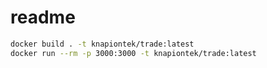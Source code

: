 # readme

```bash
docker build . -t knapiontek/trade:latest
docker run --rm -p 3000:3000 -t knapiontek/trade:latest
```
